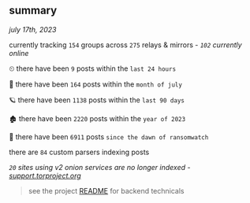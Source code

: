 
## summary
_july 17th, 2023_

currently tracking `154` groups across `275` relays & mirrors - _`102` currently online_

⏲ there have been `9` posts within the `last 24 hours`

🦈 there have been `164` posts within the `month of july`

🪐 there have been `1138` posts within the `last 90 days`

🏚 there have been `2220` posts within the `year of 2023`

🦕 there have been `6911` posts `since the dawn of ransomwatch`

there are `84` custom parsers indexing posts

_`20` sites using v2 onion services are no longer indexed - [support.torproject.org](https://support.torproject.org/onionservices/v2-deprecation/)_

> see the project [README](https://github.com/joshhighet/ransomwatch#ransomwatch--) for backend technicals
